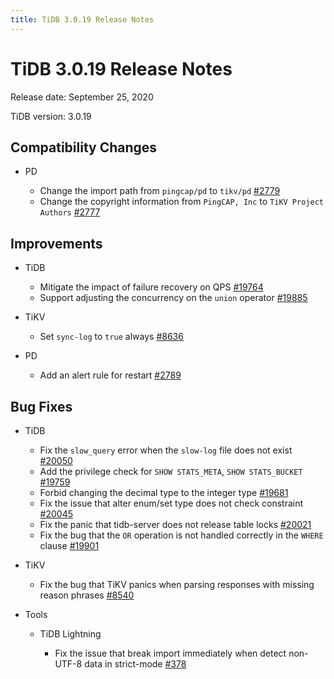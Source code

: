 ```yaml
---
title: TiDB 3.0.19 Release Notes
---
```


# TiDB 3.0.19 Release Notes

Release date: September 25, 2020

TiDB version: 3.0.19

## Compatibility Changes

+ PD

    - Change the import path from `pingcap/pd` to `tikv/pd` [#2779](https://github.com/pingcap/pd/pull/2779)
    - Change the copyright information from `PingCAP, Inc` to `TiKV Project Authors` [#2777](https://github.com/pingcap/pd/pull/2777)

## Improvements

+ TiDB

    - Mitigate the impact of failure recovery on QPS [#19764](https://github.com/pingcap/tidb/pull/19764)
    - Support adjusting the concurrency on the `union` operator [#19885](https://github.com/pingcap/tidb/pull/19885)

+ TiKV

    - Set `sync-log` to `true` always [#8636](https://github.com/tikv/tikv/pull/8636)

+ PD

    - Add an alert rule for restart [#2789](https://github.com/pingcap/pd/pull/2789)

## Bug Fixes

+ TiDB

    - Fix the `slow_query` error when the `slow-log` file does not exist [#20050](https://github.com/pingcap/tidb/pull/20050)
    - Add the privilege check for `SHOW STATS_META`, `SHOW STATS_BUCKET` [#19759](https://github.com/pingcap/tidb/pull/19759)
    - Forbid changing the decimal type to the integer type [#19681](https://github.com/pingcap/tidb/pull/19681)
    - Fix the issue that alter enum/set type does not check constraint [#20045](https://github.com/pingcap/tidb/pull/20045)
    - Fix the panic that tidb-server does not release table locks [#20021](https://github.com/pingcap/tidb/pull/20021)
    - Fix the bug that the `OR` operation is not handled correctly in the `WHERE` clause [#19901](https://github.com/pingcap/tidb/pull/19901)

+ TiKV

    - Fix the bug that TiKV panics when parsing responses with missing reason phrases [#8540](https://github.com/tikv/tikv/pull/8540)

+ Tools

    + TiDB Lightning

        - Fix the issue that break import immediately when detect non-UTF-8 data in strict-mode  [#378](https://github.com/pingcap/tidb-lightning/pull/378)
